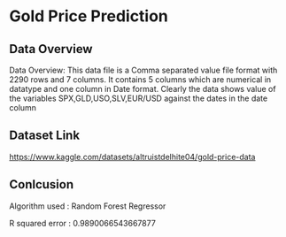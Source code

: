 
# Gold Price Prediction


## Data Overview

Data Overview: This data file is a Comma separated value file format with 2290 rows and 7 columns. It contains 5 columns which are numerical in datatype and one column in Date format. Clearly the data shows value of the variables SPX,GLD,USO,SLV,EUR/USD against the dates in the date column
## Dataset Link

https://www.kaggle.com/datasets/altruistdelhite04/gold-price-data
## Conlcusion

Algorithm used : Random Forest Regressor

R squared error :  0.9890066543667877
